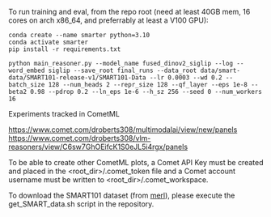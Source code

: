 To run training and eval, from the repo root (need at least 40GB mem, 16 cores on arch x86_64, and preferrably at least a V100 GPU):

```
conda create --name smarter python=3.10
conda activate smarter
pip install -r requirements.txt

python main_reasoner.py --model_name fused_dinov2_siglip --log --word_embed siglip --save_root final_runs --data_root data/smart-data/SMART101-release-v1/SMART101-Data --lr 0.0003 --wd 0.2 --batch_size 128 --num_heads 2 --repr_size 128 --qf_layer --eps 1e-8 --beta2 0.98 --pdrop 0.2 --ln_eps 1e-6 --h_sz 256 --seed 0 --num_workers 16 
```


Experiments tracked in CometML

https://www.comet.com/droberts308/multimodalai/view/new/panels
https://www.comet.com/droberts308/vlm-reasoners/view/C6sw7GhOEifcK1S0eJL5i4rgx/panels

To be able to create other CometML plots, a Comet API Key must be created and placed in the <root_dir>/.comet_token file and a Comet account username must be written to  <root_dir>/.comet_workspace.

To download the SMART101 dataset (from [merl](https://github.com/merlresearch/SMART)), please execute the get_SMART_data.sh script in the repository. 


